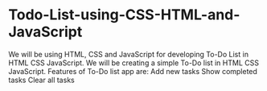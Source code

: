 # Todo-List-using-CSS-HTML-and-JavaScript
We will be using HTML, CSS and JavaScript for developing To-Do List in HTML CSS JavaScript.
We will be creating a simple To-Do list in HTML CSS JavaScript.
Features of To-Do list app are:
Add new tasks
Show completed tasks
Clear all tasks
